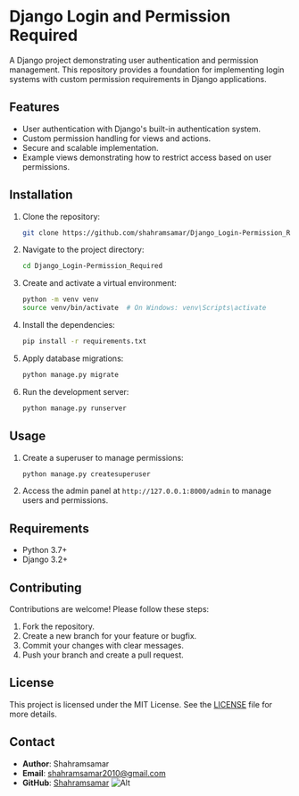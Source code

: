 # Django Login and Permission Required

A Django project demonstrating user authentication and permission management. This repository provides a foundation for implementing login systems with custom permission requirements in Django applications.

## Features

- User authentication with Django's built-in authentication system.
- Custom permission handling for views and actions.
- Secure and scalable implementation.
- Example views demonstrating how to restrict access based on user permissions.

## Installation

1. Clone the repository:
   ```bash
   git clone https://github.com/shahramsamar/Django_Login-Permission_Required.git
   ```

2. Navigate to the project directory:
   ```bash
   cd Django_Login-Permission_Required
   ```

3. Create and activate a virtual environment:
   ```bash
   python -m venv venv
   source venv/bin/activate  # On Windows: venv\Scripts\activate
   ```

4. Install the dependencies:
   ```bash
   pip install -r requirements.txt
   ```

5. Apply database migrations:
   ```bash
   python manage.py migrate
   ```

6. Run the development server:
   ```bash
   python manage.py runserver
   ```

## Usage

1. Create a superuser to manage permissions:
   ```bash
   python manage.py createsuperuser
   ```

2. Access the admin panel at `http://127.0.0.1:8000/admin` to manage users and permissions.

## Requirements

- Python 3.7+
- Django 3.2+

## Contributing

Contributions are welcome! Please follow these steps:

1. Fork the repository.
2. Create a new branch for your feature or bugfix.
3. Commit your changes with clear messages.
4. Push your branch and create a pull request.

## License

This project is licensed under the MIT License. See the [LICENSE](LICENSE) file for more details.

## Contact

- **Author**: Shahramsamar
- **Email**: [shahramsamar2010@gmail.com](mailto:shahramsamar.dev@gmail.com)
- **GitHub**: [Shahramsamar](https://github.com/shahramsamar)
![Alt](https://repobeats.axiom.co/api/embed/eabe6508a91fa38b4ace0060919094363916f544.svg "Repobeats analytics image")

 
